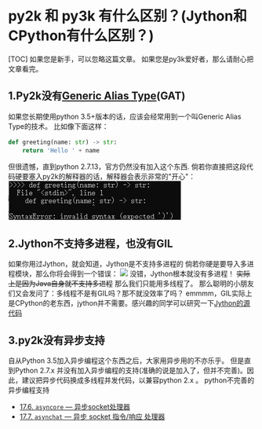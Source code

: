 # py2k 和 py3k 有什么区别？(Jython和CPython有什么区别？)
[TOC]
如果您是新手，可以忽略这篇文章。
如果您是py3k爱好者，那么请耐心把文章看完。

1.Py2k没有[Generic Alias Type](https://docs.python.org/zh-cn/3/library/stdtypes.html#generic-alias-type)(GAT)
---
如果您长期使用python 3.5+版本的话，应该会经常用到一个叫Generic Alias Type的技术。
比如像下面这样：
~~~python
def greeting(name: str) -> str:
    return 'Hello ' + name
~~~
但很遗憾，直到python 2.7.13，官方仍然没有加入这个东西.
倘若你直接把这段代码硬要塞入py2k的解释器的话，解释器会表示非常的"开心"：
![](images/screenshot_1612527980926.png)

2.Jython不支持多进程，也没有GIL
---
如果你用过Jython，就会知道，Jython是不支持多进程的
倘若你硬是要导入多进程模块，那么你将会得到一个错误：
![](https://i.loli.net/2021/02/05/gvqUcZtrxd97BnK.png)
没错，Jython根本就没有多进程！
~~实际上是因为Java自身就不支持多进程~~
那么我们只能用多线程了。
那么聪明的小朋友们又会发问了：多线程不是有GIL吗？那不就没效率了吗？
emmmm，GIL实际上是CPython的老东西，jython并不需要。感兴趣的同学可以研究一下[Jython的源代码](https://github.com/jython/jython)

3.py2k没有异步支持
---
自从Python 3.5加入异步编程这个东西之后，大家用异步用的不亦乐乎。
但是直到Python 2.7.x 并没有加入异步编程的支持(准确的说是加入了，但并不完善)。因此，建议把异步代码换成多线程并发代码，以兼容python 2.x 。
python不完善的异步编程支持
*   [17.6. `asyncore` — 异步socket处理器](https://docs.python.org/zh-cn/2.7/library/asyncore.html)
*   [17.7. `asynchat` — 异步 socket 指令/响应 处理器](https://docs.python.org/zh-cn/2.7/library/asynchat.html)